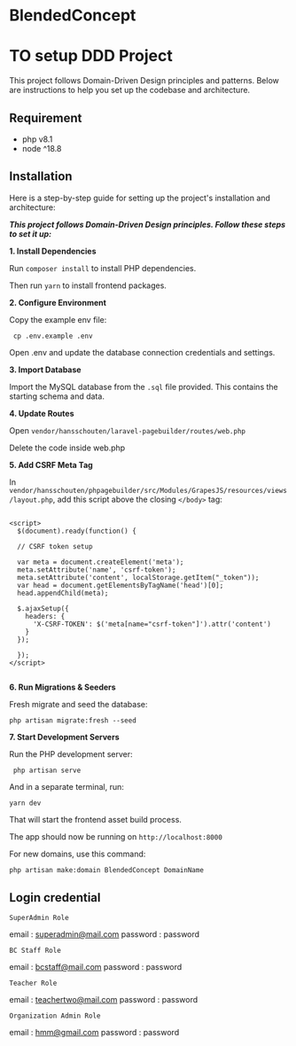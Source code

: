 
# BlendedConcept


# TO setup DDD Project

This project follows Domain-Driven Design principles and patterns. Below are instructions to help you set up the codebase and architecture.




## Requirement

 - php  v8.1
 - node ^18.8


## Installation

Here is a step-by-step guide for setting up the project's installation and architecture:

***This project follows Domain-Driven Design principles. Follow these steps to set it up:***



<b>1. Install Dependencies</b>

Run `composer install` to install PHP dependencies.

Then run `yarn` to install frontend packages.


<b>2. Configure Environment</b>

Copy the example env file:


```
 cp .env.example .env
```

Open .env and update the database connection credentials and settings.

<b>3. Import Database </b>

Import the MySQL database from the `.sql` file provided. This contains the starting schema and data.


<b>4. Update Routes</b>

Open `vendor/hansschouten/laravel-pagebuilder/routes/web.php`

Delete the code inside web.php

<b>5. Add CSRF Meta Tag</b>

In `vendor/hansschouten/phpagebuilder/src/Modules/GrapesJS/resources/views/layout.php`, add this script above the closing `</body>` tag:

```

<script>
  $(document).ready(function() {

  // CSRF token setup

  var meta = document.createElement('meta'); 
  meta.setAttribute('name', 'csrf-token');
  meta.setAttribute('content', localStorage.getItem("_token"));
  var head = document.getElementsByTagName('head')[0];
  head.appendChild(meta);

  $.ajaxSetup({
    headers: {
      'X-CSRF-TOKEN': $('meta[name="csrf-token"]').attr('content')
    }
  });

  });
</script>


```


<b>6. Run Migrations & Seeders</b>

Fresh migrate and seed the database:

```
php artisan migrate:fresh --seed

```

<b>7. Start Development Servers</b>

Run the PHP development server:

```
 php artisan serve

```

And in a separate terminal, run:

```
yarn dev

```

That will start the frontend asset build process.

The app should now be running on `http://localhost:8000`



For new domains, use this command: 

```bash
php artisan make:domain BlendedConcept DomainName

```


##  Login credential 


`SuperAdmin Role`

email : superadmin@mail.com
password : password

`BC Staff Role`

email : bcstaff@mail.com
password : password

`Teacher Role`

email : teachertwo@mail.com
password : password

`Organization Admin Role`

email : hmm@gmail.com
password : password













    

  